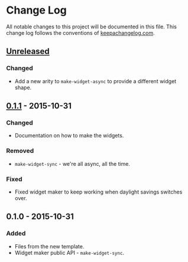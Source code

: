 # Change Log
All notable changes to this project will be documented in this file. This change log follows the conventions of [keepachangelog.com](http://keepachangelog.com/).

## [Unreleased][unreleased]
### Changed
- Add a new arity to `make-widget-async` to provide a different widget shape.

## [0.1.1] - 2015-10-31
### Changed
- Documentation on how to make the widgets.

### Removed
- `make-widget-sync` - we're all async, all the time.

### Fixed
- Fixed widget maker to keep working when daylight savings switches over.

## 0.1.0 - 2015-10-31
### Added
- Files from the new template.
- Widget maker public API - `make-widget-sync`.

[unreleased]: https://github.com/your-name/obd/compare/0.1.1...HEAD
[0.1.1]: https://github.com/your-name/obd/compare/0.1.0...0.1.1

